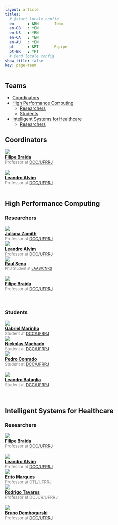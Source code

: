 ```yaml
---
layout: article
titles:
  # @start locale config
  en      : &EN       Team
  en-GB   : *EN
  en-US   : *EN
  en-CA   : *EN
  en-AU   : *EN
  pt      : &PT       Equipe
  pt-BR   : *PT
  # @end locale config
show_title: false
key: page-team
---
```


## Teams

- [Coordinators](#coordinators)
- [High Performance Computing](#high-performance-computing)
  - [Researchers](#researchers)
  - [Students](#students)
- [Intelligent Systems for Healthcare](#intelligent-systems-for-healthcare)
  - [Researchers](#researchers-1)

## Coordinators

<div class="grid-container">
  <div class="grid grid--p-3">
    <div class="cell content">
      <div class="card" style="max-width: 14rem">
        <div class="card__image">
          <a href="/pages/team/filipe_braida.html">
            <img class="image" src="/assets/images/profile/filipe_braida.jpg"/>
          </a>
        </div>
        <div class="card__content">
          <div class="card__header">
            <a href="/pages/team/filipe_braida.html"><div style="font-weight: bold;">Filipe Braida</div></a>
          </div>
          <div style="font-size: small;color: gray;">Professor at <a href="http://www.cc.ufrrj.br/" target="_blank">DCC/UFRRJ</a></div>
        </div>
      </div>
      <br>
    </div>
    <div class="cell content">
      <div class="card" style="max-width: 14rem">
        <div class="card__image">
          <a href="/pages/team/leandro_alvim.html">
            <img class="image" src="/assets/images/profile/leandro_alvim.jpg"/>
          </a>
        </div>
        <div class="card__content">
          <div class="card__header">
            <a href="/pages/team/leandro_alvim.html"><div style="font-weight: bold;">Leandro Alvim</div></a>
          </div>
          <div style="font-size: small;color: gray;">Professor at <a href="http://www.cc.ufrrj.br/" target="_blank">DCC/UFRRJ</a></div>
        </div>
      </div>
    </div>
  </div>

  <br />
</div>

## High Performance Computing

### Researchers

<div class="grid-container">
  <div class="grid grid--p-3">
    <div class="cell content">
      <div class="card" style="max-width: 14rem">
        <div class="card__image">
          <a href="https://www.cc.ufrrj.br/equipe/juliana-mendes/" target="_blank">
            <img class="image" src="/assets/images/profile/juliana_zamith.jpg"/>
          </a>
        </div>
        <div class="card__content">
          <div class="card__header">
            <a href="https://www.cc.ufrrj.br/equipe/juliana-mendes/" target="_blank"><div style="font-weight: bold;">Juliana Zamith</div></a>
          </div>
          <div style="font-size: small;color: gray;">Professor at <a href="http://www.cc.ufrrj.br/" target="_blank">DCC/UFRRJ</a></div>
        </div>
      </div>
    </div>
    <div class="cell content">
      <div class="card" style="max-width: 14rem">
        <div class="card__image">
          <a href="/pages/team/leandro_alvim.html">
            <img class="image" src="/assets/images/profile/leandro_alvim.jpg"/>
          </a>
        </div>
        <div class="card__content">
          <div class="card__header">
            <a href="/pages/team/leandro_alvim.html"><div style="font-weight: bold;">Leandro Alvim</div></a>
          </div>
          <div style="font-size: small;color: gray;">Professor at <a href="http://www.cc.ufrrj.br/" target="_blank">DCC/UFRRJ</a></div>
        </div>
      </div>
    </div>
    <div class="cell content">
      <div class="card" style="max-width: 14rem">
        <div class="card__image">
          <a href="http://lattes.cnpq.br/7007150957758256">
            <img class="image" src="/assets/images/profile/raul_sena.jpg"/>
          </a>
        </div>
        <div class="card__content">
          <div class="card__header">
            <a href="http://lattes.cnpq.br/7007150957758256"><div style="font-weight: bold;">Raul Sena</div></a>
          </div>
          <div style="font-size: 11.5px;color: gray;">PhD Student at <a href="https://www.laas.fr/public/" target="_blank">LAAS/CNRS</a></div>
        </div>
      </div>
      <br>
    </div>
    <div class="cell content">
      <div class="card" style="max-width: 14rem">
        <div class="card__image">
          <a href="/pages/team/filipe_braida.html">
            <img class="image" src="/assets/images/profile/filipe_braida.jpg"/>
          </a>
        </div>
        <div class="card__content">
          <div class="card__header">
            <a href="/pages/team/filipe_braida.html"><div style="font-weight: bold;">Filipe Braida</div></a>
          </div>
          <div style="font-size: small;color: gray;">Professor at <a href="http://www.cc.ufrrj.br/" target="_blank">DCC/UFRRJ</a></div>
        </div>
      </div>
      <br>
    </div>

  </div>

  <br />
</div>

### Students

<div class="grid-container">
  <div class="grid grid--p-3">
    <div class="cell content">
      <div class="card" style="max-width: 14rem">
        <div class="card__image">
          <a href="http://lattes.cnpq.br/0420713856940566" target="_blank">
            <img class="image" src="/assets/images/profile/students/gabriel_marinho.jpeg"/>
          </a>
        </div>
        <div class="card__content">
          <div class="card__header">
            <a href="http://lattes.cnpq.br/0420713856940566" target="_blank"><div style="font-weight: bold;">Gabriel Marinho</div></a>
          </div>
          <div style="font-size: small;color: gray;">Student at <a href="http://www.cc.ufrrj.br/" target="_blank">DCC/UFRRJ</a></div>
        </div>
      </div>
    </div>
    <div class="cell content">
      <div class="card" style="max-width: 14rem">
        <div class="card__image">
          <a href="http://lattes.cnpq.br/4455254769766910" target="_blank">
            <img class="image" src="/assets/images/profile/students/nickolas_machado.jpg"/>
          </a>
        </div>
        <div class="card__content">
          <div class="card__header">
            <a href="http://lattes.cnpq.br/4455254769766910" target="_blank"><div style="font-weight: bold;">Nickolas Machado</div></a>
          </div>
          <div style="font-size: small;color: gray;">Student at <a href="http://www.cc.ufrrj.br/" target="_blank">DCC/UFRRJ</a></div>
        </div>
      </div>
    </div>
    <div class="cell content">
      <div class="card" style="max-width: 14rem">
        <div class="card__image">
          <a href="http://lattes.cnpq.br/3191514553238428" target="_blank">
            <img class="image" src="/assets/images/profile/students/pedro_conrado.jpg"/>
          </a>
        </div>
        <div class="card__content">
          <div class="card__header">
            <a href="http://lattes.cnpq.br/3191514553238428" target="_blank"><div style="font-weight: bold;">Pedro Conrado</div></a>
          </div>
          <div style="font-size: small;color: gray;">Student at <a href="http://www.cc.ufrrj.br/" target="_blank">DCC/UFRRJ</a></div>
        </div>
      </div>
      <br>
    </div>
    <div class="cell content">
      <div class="card" style="max-width: 14rem">
        <div class="card__image">
          <a href="http://lattes.cnpq.br/6861452042545806" target="_blank">
            <img class="image" src="/assets/images/profile/students/leandro_bataglia.jpg"/>
          </a>
        </div>
        <div class="card__content">
          <div class="card__header">
            <a href="http://lattes.cnpq.br/6861452042545806" target="_blank"><div style="font-weight: bold;">Leandro Bataglia</div></a>
          </div>
          <div style="font-size: small;color: gray;">Student at <a href="http://www.cc.ufrrj.br/" target="_blank">DCC/UFRRJ</a></div>
        </div>
      </div>
      <br>
    </div>

  </div>

  <br />
</div>

## Intelligent Systems for Healthcare

### Researchers

<div class="grid-container">
  <div class="grid grid--p-3">
    <div class="cell content">
      <div class="card" style="max-width: 14rem">
        <div class="card__image">
          <a href="/pages/team/filipe_braida.html">
            <img class="image" src="/assets/images/profile/filipe_braida.jpg"/>
          </a>
        </div>
        <div class="card__content">
          <div class="card__header">
            <a href="/pages/team/filipe_braida.html"><div style="font-weight: bold;">Filipe Braida</div></a>
          </div>
          <div style="font-size: small;color: gray;">Professor at <a href="http://www.cc.ufrrj.br/" target="_blank">DCC/UFRRJ</a></div>
        </div>
      </div>
      <br>
    </div>
    <div class="cell content">
      <div class="card" style="max-width: 14rem">
        <div class="card__image">
          <a href="/pages/team/leandro_alvim.html">
            <img class="image" src="/assets/images/profile/leandro_alvim.jpg"/>
          </a>
        </div>
        <div class="card__content">
          <div class="card__header">
            <a href="/pages/team/leandro_alvim.html"><div style="font-weight: bold;">Leandro Alvim</div></a>
          </div>
          <div style="font-size: small;color: gray;">Professor at <a href="http://www.cc.ufrrj.br/" target="_blank">DCC/UFRRJ</a></div>
        </div>
      </div>
    </div>
    <div class="cell content">
      <div class="card" style="max-width: 14rem">
        <div class="card__image">
          <a href="http://lattes.cnpq.br/0606341154404244" target="_blank">
            <img class="image" src="/assets/images/profile/erito_marques.jpg"/>
          </a>
        </div>
        <div class="card__content">
          <div class="card__header">
            <a href="http://lattes.cnpq.br/0606341154404244" target="_blank"><div style="font-weight: bold;">Erito Marques</div></a>
          </div>
          <div style="font-size: small;color: gray;">Professor at DTL/UFRRJ</div>
        </div>
      </div>
    </div>
    <div class="cell content">
      <div class="card" style="max-width: 14rem">
        <div class="card__image">
          <a href="http://lattes.cnpq.br/0372755551994110" target="_blank">
            <img class="image" src="/assets/images/profile/rodrigo_tavares.jpeg"/>
          </a>
        </div>
        <div class="card__content">
          <div class="card__header">
            <a href="http://lattes.cnpq.br/0372755551994110" target="_blank"><div style="font-weight: bold;">Rodrigo Tavares</div></a>
          </div>
          <div style="font-size: small;color: gray;">Professor at DCJUR/UFRRJ</div>
        </div>
      </div>
      <br>
    </div>
    <div class="cell content">
      <div class="card" style="max-width: 14rem">
        <div class="card__image">
          <a href="https://www.cc.ufrrj.br/equipe/bruno-dembogurski/">
            <img class="image" src="/assets/images/profile/bruno_dembogurski.jpg"/>
          </a>
        </div>
        <div class="card__content">
          <div class="card__header">
            <a href="https://www.cc.ufrrj.br/equipe/bruno-dembogurski/"><div style="font-weight: bold;">Bruno Dembogurski</div></a>
          </div>
          <div style="font-size: small;color: gray;">Professor at <a href="http://www.cc.ufrrj.br/" target="_blank">DCC/UFRRJ</a></div>
        </div>
      </div>
      <br>
    </div>


  </div>

  <br />
</div>
